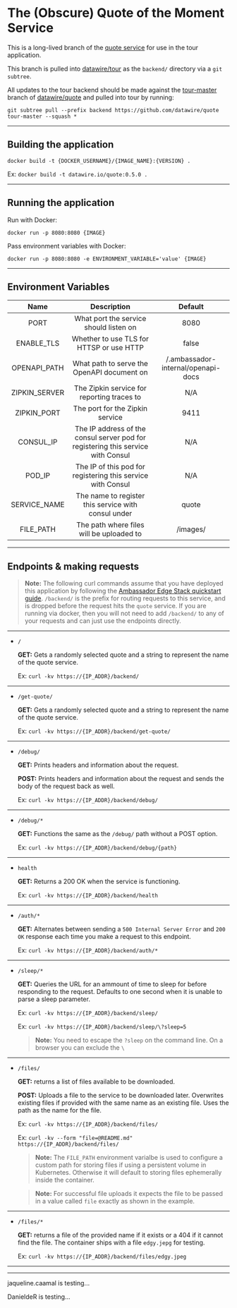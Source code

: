 # The (Obscure) Quote of the Moment Service

This is a long-lived branch of the [quote service](https://github.com/datawire/quote) for use in the tour application.

This branch is pulled into [datawire/tour](https://github.com/datawire/tour) as the `backend/` directory via a `git subtree`.

All updates to the tour backend should be made against the [tour-master](https://github.com/datawire/quote/tree/tour-master) branch of [datawire/quote](https://github.com/datawire/quote) and pulled into tour by running:

```
git subtree pull --prefix backend https://github.com/datawire/quote tour-master --squash *
```

---

## Building the application

`docker build -t {DOCKER_USERNAME}/{IMAGE_NAME}:{VERSION} .`

Ex: `docker build -t datawire.io/quote:0.5.0 .`

---

## Running the application

Run with Docker:

`docker run -p 8080:8080 {IMAGE}`

Pass environment variables with Docker:

`docker run -p 8080:8080 -e ENVIRONMENT_VARIABLE='value' {IMAGE}`

---

## Environment Variables

|     Name      |                                   Description                                    |              Default               |
| :-----------: | :------------------------------------------------------------------------------: | :--------------------------------: |
|     PORT      |                      What port the service should listen on                      |                8080                |
|  ENABLE_TLS   |                     Whether to use TLS for HTTSP or use HTTP                     |               false                |
| OPENAPI_PATH  |                    What path to serve the OpenAPI document on                    | /.ambassador-internal/openapi-docs |
| ZIPKIN_SERVER |                    The Zipkin service for reporting traces to                    |                N/A                 |
|  ZIPKIN_PORT  |                         The port for the Zipkin service                          |                9411                |
|   CONSUL_IP   | The IP address of the consul server pod for registering this service with Consul |                N/A                 |
|    POD_IP     |           The IP of this pod for registering this service with Consul            |                N/A                 |
| SERVICE_NAME  |               The name to register this service with consul under                |               quote                |
|   FILE_PATH   |                     The path where files will be uploaded to                     |              /images/              |

---

## Endpoints & making requests

> **Note:** The following curl commands assume that you have deployed this application by following the [Ambassador Edge Stack quickstart guide](https://www.getambassador.io/docs/edge-stack/latest/tutorials/getting-started). `/backend/` is the prefix for routing requests to this service, and is dropped before the request hits the `quote` service. If you are running via docker, then you will not need to add `/backend/` to any of your requests and can just use the endpoints directly.

---

- `/`

  **GET:** Gets a randomly selected quote and a string to represent the name of the quote service.

  Ex: `curl -kv https://{IP_ADDR}/backend/`

---

- `/get-quote/`

  **GET:** Gets a randomly selected quote and a string to represent the name of the quote service.

  Ex: `curl -kv https://{IP_ADDR}/backend/get-quote/`

---

- `/debug/`

  **GET:** Prints headers and information about the request.

  **POST:** Prints headers and information about the request and sends the body of the request back as well.

  Ex: `curl -kv https://{IP_ADDR}/backend/debug/`

---

- `/debug/*`

  **GET:** Functions the same as the `/debug/` path without a POST option.

  Ex: `curl -kv https://{IP_ADDR}/backend/debug/{path}`

---

- `health`

  **GET:** Returns a 200 OK when the service is functioning.

  Ex: `curl -kv https://{IP_ADDR}/backend/health`

---

- `/auth/*`

  **GET:** Alternates between sending a `500 Internal Server Error` and `200 OK` response each time you make a request to this endpoint.

  Ex: `curl -kv https://{IP_ADDR}/backend/auth/*`

---

- `/sleep/*`

  **GET:** Queries the URL for an ammount of time to sleep for before responding to the request. Defaults to one second when it is unable to parse a sleep parameter.

  Ex: `curl -kv https://{IP_ADDR}/backend/sleep/`

  Ex: `curl -kv https://{IP_ADDR}/backend/sleep/\?sleep=5`

  > **Note:** You need to escape the `?sleep` on the command line. On a browser you can exclude the `\`

---

- `/files/`

  **GET:** returns a list of files available to be downloaded.

  **POST:** Uploads a file to the service to be downloaded later. Overwrites existing files if provided with the same name as an existing file. Uses the path as the name for the file.

  Ex: `curl -kv https://{IP_ADDR}/backend/files/`

  Ex: `curl -kv --form "file=@README.md" https://{IP_ADDR}/backend/files/`

  > **Note:** The `FILE_PATH` environment varialbe is used to configure a custom path for storing files if using a persistent volume in Kubernetes. Otherwise it will default to storing files ephemerally inside the container.

  > **Note:** For successful file uploads it expects the file to be passed in a value called `file` exactly as shown in the example.

---

- `/files/*`

  **GET:** returns a file of the provided name if it exists or a 404 if it cannot find the file. The container ships with a file `edgy.jepg` for testing.

  Ex: `curl -kv https://{IP_ADDR}/backend/files/edgy.jpeg`

---

---

jaqueline.caamal is testing...

DanieldeR is testing...
